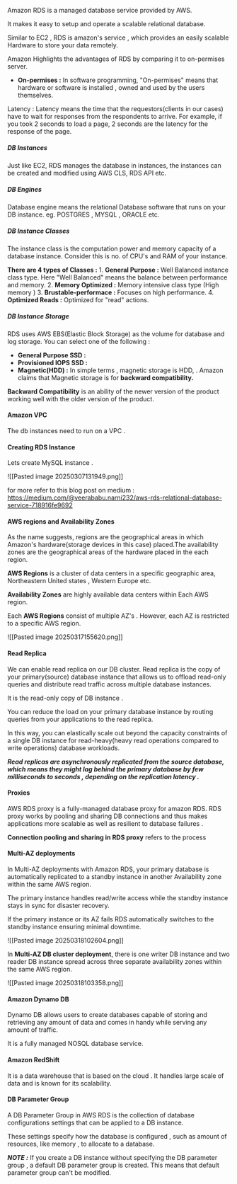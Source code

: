 Amazon RDS is a managed database service provided by AWS. 

It makes it easy to setup and operate a scalable relational database. 


Similar to EC2 , RDS is amazon's service , which provides an easily scalable Hardware to store your data remotely. 

Amazon Highlights the advantages of RDS by comparing it to on-permises server. 


* **On-permises :**  In software programming, "On-permises" means that hardware or software is installed , owned and used by the users themselves. 


Latency : Latency means the time that the requestors(clients in our cases) have to wait for responses from the respondents to arrive. For example, if you took 2 seconds to load a page, 2 seconds are the latency for the response of the page.



##### DB Instances

Just like EC2, RDS manages the database in instances, the instances can be created and modified using AWS CLS, RDS API etc. 

##### DB Engines

Database engine means the relational Database software that runs on your DB instance. 
eg. POSTGRES , MYSQL , ORACLE etc. 

##### DB Instance Classes

The instance class is the computation power and memory capacity  of a database instance. Consider this is no. of CPU's and RAM of your instance. 

**There are 4 types of Classes :** 
	1. **General Purpose :** Well Balanced instance class type. Here "Well Balanced" means the balance between performance and memory. 
	2. **Memory Optimized :**  Memory intensive class type (High memory )
	3. **Brustable-performace :** Focuses on high performance. 
	4. **Optimized Reads :**  Optimized for "read" actions. 



##### DB Instance Storage

RDS uses AWS EBS(Elastic Block Storage) as the volume for database and log storage. You can select one of the following : 

* **General Purpose SSD :**
* **Provisioned IOPS SSD :**  
* **Magnetic(HDD) :** In simple terms , magnetic storage is HDD, . Amazon claims that Magnetic storage is for **backward compatibility.** 

**Backward Compatibility**  is an ability of the newer version of the product working well with the older version of the product. 



#### Amazon VPC 

The db instances need to run on a VPC . 

#### Creating RDS Instance

Lets create MySQL instance . 


![[Pasted image 20250307131949.png]]


for more refer to this blog post on medium : 
https://medium.com/@veerababu.narni232/aws-rds-relational-database-service-718916fe9692




#### AWS regions and Availability Zones


As the name suggests, regions are the geographical areas in which  Amazon's hardware(storage devices in this case) placed.The availability zones are the geographical areas of the hardware placed in the each region. 

**AWS Regions** is a cluster of data centers in a specific geographic area, Northeastern United states , Western Europe etc. 


**Availability Zones** are highly available data centers within Each AWS region. 

Each **AWS Regions**  consist of multiple AZ's . However, each AZ is restricted to a specific AWS region. 


![[Pasted image 20250317155620.png]]





#### Read Replica 

We can enable read replica on our DB cluster. Read replica is the copy of your primary(source) database instance that allows us to offload read-only queries and distribute read traffic across multiple database instances. 

It is the read-only copy of DB instance . 

You can reduce the load on your primary database instance by routing queries from your applications to the read replica. 

In this way, you can elastically scale out beyond the capacity constraints of a single DB instance for read-heavy(heavy read operations compared to write operations) database workloads. 


***Read replicas are asynchronously replicated from the source database, which means they might lag behind the primary database by few milliseconds to seconds , depending on the replication latency .*** 



#### Proxies 

AWS RDS proxy is a fully-managed database proxy for amazon RDS. RDS proxy works by pooling and sharing DB connections and thus makes applications more scalable as well as resilient to database failures . 


**Connection pooling and sharing in RDS proxy**  refers to the process 






#### Multi-AZ deployments 

In Multi-AZ deployments with Amazon RDS, your primary database is automatically replicated to a standby instance in another Availability zone within the same AWS region. 

The primary instance handles read/write access while the standby instance stays in sync for disaster recovery. 

If the primary instance or its AZ fails RDS automatically switches to the standby instance ensuring minimal downtime. 

![[Pasted image 20250318102604.png]]


In **Multi-AZ DB cluster deployment**, there is one writer DB instance and two reader DB instance spread across three separate availability zones within the same AWS region. 



![[Pasted image 20250318103358.png]]



#### Amazon Dynamo DB

Dynamo DB allows users to create databases capable of storing and retrieving any amount of data and comes in handy while serving any amount of traffic. 

It is a fully managed NOSQL database service. 


#### Amazon RedShift

It is a data warehouse that is based on the cloud . It handles large scale of data and is known for its scalability. 


#### DB Parameter Group 

A DB Parameter Group in AWS RDS is the collection of database configurations settings that can be applied to a DB instance. 

These settings specify how the database is configured , such as amount of resources, like memory , to allocate to a database. 

***NOTE :*** If you create a DB instance without specifying the DB parameter group , a default DB parameter group is created. This means that default parameter group can't be modified. 